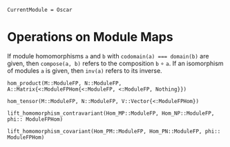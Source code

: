 ```@meta
CurrentModule = Oscar
```

# Operations on Module Maps

If module homomorphisms `a` and `b` with `codomain(a) === domain(b)` are given,
then `compose(a, b)` refers to the composition `b` $\circ$ `a`. If an isomorphism of modules
`a` is given, then `inv(a)` refers to its inverse.

```@docs
hom_product(M::ModuleFP, N::ModuleFP, A::Matrix{<:ModuleFPHom{<:ModuleFP, <:ModuleFP, Nothing}})
```

```@docs
hom_tensor(M::ModuleFP, N::ModuleFP, V::Vector{<:ModuleFPHom})
```

```@docs
lift_homomorphism_contravariant(Hom_MP::ModuleFP, Hom_NP::ModuleFP, phi:: ModuleFPHom)
```

```@docs
lift_homomorphism_covariant(Hom_PM::ModuleFP, Hom_PN::ModuleFP, phi:: ModuleFPHom)
```


